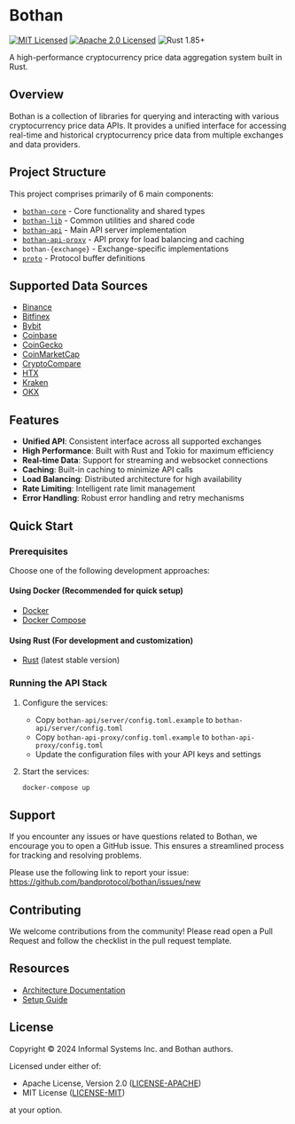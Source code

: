 # Bothan

[![MIT Licensed][mit-license-image]][mit-license-link]
[![Apache 2.0 Licensed][apache-license-image]][apache-license-link]
![Rust 1.85+][rustc-version]

A high-performance cryptocurrency price data aggregation system built in Rust.

## Overview

Bothan is a collection of libraries for querying and interacting with various cryptocurrency price data APIs. It
provides a unified interface for accessing real-time and historical cryptocurrency price data from multiple exchanges
and data providers.

## Project Structure

This project comprises primarily of 6 main components:

- [`bothan-core`](bothan-core/) - Core functionality and shared types
- [`bothan-lib`](bothan-lib/) - Common utilities and shared code
- [`bothan-api`](bothan-api/) - Main API server implementation
- [`bothan-api-proxy`](bothan-api-proxy/) - API proxy for load balancing and caching
- `bothan-{exchange}` - Exchange-specific implementations
- [`proto`](proto/) - Protocol buffer definitions

## Supported Data Sources

- [Binance](bothan-binance)
- [Bitfinex](bothan-bitfinex)
- [Bybit](bothan-bybit)
- [Coinbase](bothan-coinbase)
- [CoinGecko](bothan-coingecko)
- [CoinMarketCap](bothan-coinmarketcap)
- [CryptoCompare](bothan-cryptocompare)
- [HTX](bothan-htx)
- [Kraken](bothan-kraken)
- [OKX](bothan-okx)

## Features

- **Unified API**: Consistent interface across all supported exchanges
- **High Performance**: Built with Rust and Tokio for maximum efficiency
- **Real-time Data**: Support for streaming and websocket connections
- **Caching**: Built-in caching to minimize API calls
- **Load Balancing**: Distributed architecture for high availability
- **Rate Limiting**: Intelligent rate limit management
- **Error Handling**: Robust error handling and retry mechanisms

## Quick Start

### Prerequisites

Choose one of the following development approaches:

#### Using Docker (Recommended for quick setup)

- [Docker](https://docs.docker.com/get-docker/)
- [Docker Compose](https://docs.docker.com/compose/install/)

#### Using Rust (For development and customization)

- [Rust](https://www.rust-lang.org/tools/install) (latest stable version)

### Running the API Stack

1. Configure the services:
    - Copy `bothan-api/server/config.toml.example` to `bothan-api/server/config.toml`
    - Copy `bothan-api-proxy/config.toml.example` to `bothan-api-proxy/config.toml`
    - Update the configuration files with your API keys and settings

2. Start the services:
   ```bash
   docker-compose up
   ```

## Support

If you encounter any issues or have questions related to Bothan, we encourage you to open a GitHub issue. This ensures a
streamlined process for tracking and resolving problems.

Please use the following link to report your issue: https://github.com/bandprotocol/bothan/issues/new

## Contributing

We welcome contributions from the community! Please read open a Pull Request and follow the checklist in the
pull request template.

## Resources

- [Architecture Documentation](docs/architecture.md)
- [Setup Guide](docs/setup_bothan.md)

## License

Copyright © 2024 Informal Systems Inc. and Bothan authors.

Licensed under either of:

- Apache License, Version 2.0 ([LICENSE-APACHE](LICENSE-APACHE))
- MIT License ([LICENSE-MIT](LICENSE-MIT))

at your option.

[mit-license-image]: https://img.shields.io/badge/license-MIT-blue

[mit-license-link]: LICENSE-MIT

[apache-license-image]: https://img.shields.io/badge/License-Apache_2.0-blue.svg

[apache-license-link]: LICENSE-APACHE

[rustc-version]: https://img.shields.io/badge/rustc-1.85+-blue.svg
